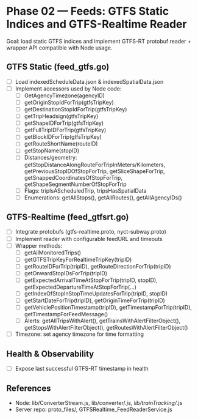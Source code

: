 # Phase 02 — Feeds: GTFS Static Indices and GTFS-Realtime Reader

Goal: load static GTFS indices and implement GTFS-RT protobuf reader + wrapper API compatible with Node usage.

## GTFS Static (feed_gtfs.go)
- [ ] Load indexedScheduleData.json & indexedSpatialData.json
- [ ] Implement accessors used by Node code:
  - [ ] GetAgencyTimezone(agencyID)
  - [ ] getOriginStopIdForTrip(gtfsTripKey)
  - [ ] getDestinationStopIdForTrip(gtfsTripKey)
  - [ ] getTripHeadsign(gtfsTripKey)
  - [ ] getShapeIDForTrip(gtfsTripKey)
  - [ ] getFullTripIDForTrip(gtfsTripKey)
  - [ ] getBlockIDForTrip(gtfsTripKey)
  - [ ] getRouteShortName(routeID)
  - [ ] getStopName(stopID)
  - [ ] Distances/geometry: getStopDistanceAlongRouteForTripInMeters/Kilometers, getPreviousStopIDOfStopForTrip, getSliceShapeForTrip, getSnappedCoordinatesOfStopForTrip, getShapeSegmentNumberOfStopForTrip
  - [ ] Flags: tripIsAScheduledTrip, tripsHasSpatialData
  - [ ] Enumerations: getAllStops(), getAllRoutes(), getAllAgencyIDs()

## GTFS-Realtime (feed_gtfsrt.go)
- [ ] Integrate protobufs (gtfs-realtime.proto, nyct-subway.proto)
- [ ] Implement reader with configurable feedURL and timeouts
- [ ] Wrapper methods:
  - [ ] getAllMonitoredTrips()
  - [ ] getGTFSTripKeyForRealtimeTripKey(tripID)
  - [ ] getRouteIDForTrip(tripID), getRouteDirectionForTrip(tripID)
  - [ ] getOnwardStopIDsForTrip(tripID)
  - [ ] getExpectedArrivalTimeAtStopForTrip(tripID, stopID), getExpectedDepartureTimeAtStopForTrip(...)
  - [ ] getIndexOfStopInStopTimeUpdatesForTrip(tripID, stopID)
  - [ ] getStartDateForTrip(tripID), getOriginTimeForTrip(tripID)
  - [ ] getVehiclePositionTimestamp(tripID), getTimestampForTrip(tripID), getTimestampForFeedMessage()
  - [ ] Alerts: getAllTripsWithAlert(), getTrainsWithAlertFilterObject(), getStopsWithAlertFilterObject(), getRoutesWithAlertFilterObject()
- [ ] Timezone: set agency timezone for time formatting

## Health & Observability
- [ ] Expose last successful GTFS-RT timestamp in health

## References
- Node: lib/ConverterStream.js, lib/converter/*.js, lib/trainTracking/*.js
- Server repo: proto_files/, GTFSRealtime_FeedReaderService.js
